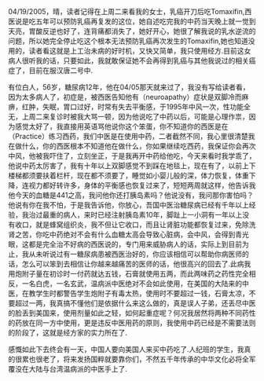 04/19/2005，晴，读者记得在上周二来看我的女士，乳癌开刀后吃Tomaxifin,西医说是吃五年可以预防乳癌再复发的这位，她自述吃完我的中药当天晚上就一觉到天亮，胃酸反逆也好了，连背痛都消失了，她好开心，她很了解我说的乳水逆流的问题，所以她完全停止吃这个根本无法预防乳癌再次发生的Tomaxifin,她也知道没用的，读者看这就是上工治未病的好时机，又快又简单，我只使用经方.目前这女病人很听我的话，只要如此，我就敢保证她不会再得到乳癌与其他我说过的相关癌症了，目前在服汉唐二号中.

有位白人，56岁，糖尿病12年，他在04/05那天就来过了，我没有写给读者看，因为太多病人了，初症是，被西医告知他有（neuroapathy）症状是双脚冷而麻痹，红肿，失眠，胃口过好，时常有失去平衡感，于1995年中风一次，性功能全无，上周二来复诊时被我大骂一顿，因为他说吃了中药以后，可能是心理作祟，因为感觉太好了，我直接用英语骂他说你这个笨蛋，你不知道你的西医是在（Practice）练习西药，我们中医是在使用中药，二者截然不同，我心里很清楚我在做什么，你的西医根本不知道他在做什么，你如果继续吃西药，我保证你会再次中风，他被我吓住了，立刻坐正，于是我再开中药给他吃，今天来看时我学乖了，他说中药太厉害了，我有十年以上双脚感觉不到踩在地毯上，现在有了，以前上下楼梯都须要扶着栏杆，现在都不须要了，睡觉如小婴儿般的深，体力恢复，体重下降，连视力都好转许多，身体的平衡感也恢复过来了，短短两周就这样，他告诉我他今天的血糖是441之高，我问他你还打胰岛素吗？他说没有，我问那你害怕吗？他说有你在我不怕，于是我告诉他，你放心，吾国中医治糖尿病已经有千年以上经验，我治过最重的病人，来时已经注射胰岛素10年，脚趾上一小洞有一年以上没有收口，就是蜂窝组织炎，我不但让它收口，而且让肾脏功能都恢复过来，免除洗肾之苦，你吃中药绝对不会有什么血糖太高会导致心脏病，会中风，会得到青光眼，这都是完全治不好病的西医说的，专门用来威胁病人的话，实际上到目前为止，我从未听说过有一糖尿病患被西医治好的，你应该相信可以帮助你病医师的话，怎么可以笨到去相信让你越来越痛苦的医师的话，他很高兴的回去了.此病我用炮附子量在初诊时一付药就达五钱，石膏就使用五两，而此两味药之药性完全相反，一名白虎，一名玄武，温病派中医绝对不会如此使用，在美国的大陆来的中医，在教学生时都警告学生炮附子有毒太热，使用时不要超过一钱，石膏太凉，不要超过一两，我真搞不懂他们是依据什么来这么做的，真是误人子弟，还丢尽中医的脸丢到美国来，使用剂量如此之轻，如何起重症呢？何况我居然将两种不同药性的药放在同一方中使用，更是违反中医用药的原则，我使用中药已经是不需要法则的阶段了，这就是经方家的实力所在了.

感慨如此下去终会有一天，中国人要向美国人来买中药吃了.人纪班的学生，我真的很累也很老了，将来发扬国粹就要靠你们，不然五千年传承的中华文化必将全军覆没在大陆与台湾温病派的中医手上了.